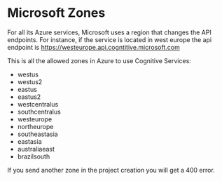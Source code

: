 # Microsoft Zones

For all its Azure services, Microsoft uses a region that changes the API endpoints.
For instance, if the service is located in west europe the api endpoint is https://westeurope.api.cogntitive.microsoft.com

This is all the allowed zones in Azure to use Cognitive Services:

- westus
- westus2
- eastus
- eastus2
- westcentralus
- southcentralus
- westeurope
- northeurope
- southeastasia
- eastasia
- australiaeast
- brazilsouth

<aside class="notice">If you send another zone in the project creation you will get a 400 error.</aside>
